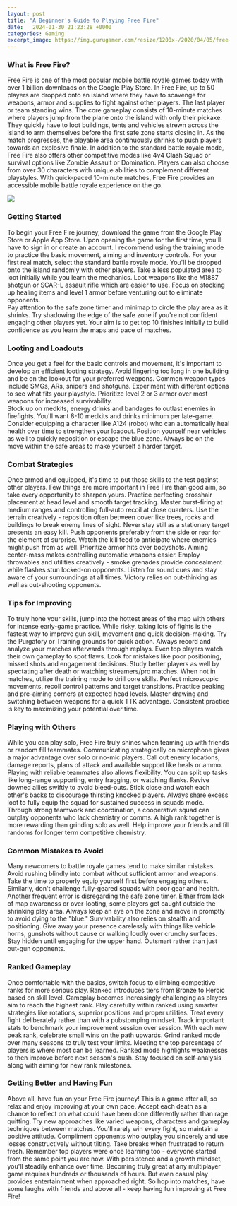 ```yaml
---
layout: post
title: "A Beginner's Guide to Playing Free Fire"
date:   2024-01-30 21:23:28 +0000
categories: Gaming
excerpt_image: https://img.gurugamer.com/resize/1200x-/2020/04/05/free-fire-trial-bbc6.jpg
---
```


### What is Free Fire?
Free Fire is one of the most popular mobile battle royale games today with over 1 billion downloads on the Google Play Store. In Free Fire, up to 50 players are dropped onto an island where they have to scavenge for weapons, armor and supplies to fight against other players. The last player or team standing wins. 
The core gameplay consists of 10-minute matches where players jump from the plane onto the island with only their pickaxe. They quickly have to loot buildings, tents and vehicles strewn across the island to arm themselves before the first safe zone starts closing in. As the match progresses, the playable area continuously shrinks to push players towards an explosive finale.
In addition to the standard battle royale mode, Free Fire also offers other competitive modes like 4v4 Clash Squad or survival options like Zombie Assault or Domination. Players can also choose from over 30 characters with unique abilities to complement different playstyles. With quick-paced 10-minute matches, Free Fire provides an accessible mobile battle royale experience on the go.

![](https://img.gurugamer.com/resize/1200x-/2020/04/05/free-fire-trial-bbc6.jpg)
### Getting Started 
To begin your Free Fire journey, download the game from the Google Play Store or Apple App Store. Upon opening the game for the first time, you'll have to sign in or create an account. I recommend using the training mode to practice the basic movement, aiming and inventory controls. 
For your first real match, select the standard battle royale mode. You'll be dropped onto the island randomly with other players. Take a less populated area to loot initially while you learn the mechanics. Loot weapons like the M1887 shotgun or SCAR-L assault rifle which are easier to use. Focus on stocking up healing items and level 1 armor before venturing out to eliminate opponents.  
Pay attention to the safe zone timer and minimap to circle the play area as it shrinks. Try shadowing the edge of the safe zone if you're not confident engaging other players yet. Your aim is to get top 10 finishes initially to build confidence as you learn the maps and pace of matches.
### Looting and Loadouts
Once you get a feel for the basic controls and movement, it's important to develop an efficient looting strategy. Avoid lingering too long in one building and be on the lookout for your preferred weapons. Common weapon types include SMGs, ARs, snipers and shotguns. Experiment with different options to see what fits your playstyle. Prioritize level 2 or 3 armor over most weapons for increased survivability.  
Stock up on medkits, energy drinks and bandages to outlast enemies in firefights. You'll want 8-10 medkits and drinks minimum per late-game. Consider equipping a character like A124 (robot) who can automatically heal health over time to strengthen your loadout. Position yourself near vehicles as well to quickly reposition or escape the blue zone. Always be on the move within the safe areas to make yourself a harder target.
### Combat Strategies
Once armed and equipped, it's time to put those skills to the test against other players. Few things are more important in Free Fire than good aim, so take every opportunity to sharpen yours. Practice perfecting crosshair placement at head level and smooth target tracking. Master burst-firing at medium ranges and controlling full-auto recoil at close quarters. 
Use the terrain creatively - reposition often between cover like trees, rocks and buildings to break enemy lines of sight. Never stay still as a stationary target presents an easy kill. Push opponents preferably from the side or rear for the element of surprise. Watch the kill feed to anticipate where enemies might push from as well. 
Prioritize armor hits over bodyshots. Aiming center-mass makes controlling automatic weapons easier. Employ throwables and utilities creatively - smoke grenades provide concealment while flashes stun locked-on opponents. Listen for sound cues and stay aware of your surroundings at all times. Victory relies on out-thinking as well as out-shooting opponents.
### Tips for Improving
To truly hone your skills, jump into the hottest areas of the map with others for intense early-game practice. While risky, taking lots of fights is the fastest way to improve gun skill, movement and quick decision-making. Try the Purgatory or Training grounds for quick action. 
Always record and analyze your matches afterwards through replays. Even top players watch their own gameplay to spot flaws. Look for mistakes like poor positioning, missed shots and engagement decisions. Study better players as well by spectating after death or watching streamers/pro matches. 
When not in matches, utilize the training mode to drill core skills. Perfect microscopic movements, recoil control patterns and target transitions. Practice peaking and pre-aiming corners at expected head levels. Master drawing and switching between weapons for a quick TTK advantage. Consistent practice is key to maximizing your potential over time.
### Playing with Others
While you can play solo, Free Fire truly shines when teaming up with friends or random fill teammates. Communicating strategically on microphone gives a major advantage over solo or no-mic players. Call out enemy locations, damage reports, plans of attack and available support like heals or ammo. 
Playing with reliable teammates also allows flexibility. You can split up tasks like long-range supporting, entry fragging, or watching flanks. Revive downed allies swiftly to avoid bleed-outs. Stick close and watch each other's backs to discourage thirsting knocked players. Always share excess loot to fully equip the squad for sustained success in squads mode.
Through strong teamwork and coordination, a cooperative squad can outplay opponents who lack chemistry or comms. A high rank together is more rewarding than grinding solo as well. Help improve your friends and fill randoms for longer term competitive chemistry.
### Common Mistakes to Avoid  
Many newcomers to battle royale games tend to make similar mistakes. Avoid rushing blindly into combat without sufficient armor and weapons. Take the time to properly equip yourself first before engaging others. Similarly, don't challenge fully-geared squads with poor gear and health. 
Another frequent error is disregarding the safe zone timer. Either from lack of map awareness or over-looting, some players get caught outside the shrinking play area. Always keep an eye on the zone and move in promptly to avoid dying to the "blue."
Survivability also relies on stealth and positioning. Give away your presence carelessly with things like vehicle horns, gunshots without cause or walking loudly over crunchy surfaces. Stay hidden until engaging for the upper hand. Outsmart rather than just out-gun opponents.
### Ranked Gameplay
Once comfortable with the basics, switch focus to climbing competitive ranks for more serious play. Ranked introduces tiers from Bronze to Heroic based on skill level. Gameplay becomes increasingly challenging as players aim to reach the highest rank. 
Play carefully within ranked using smarter strategies like rotations, superior positions and proper utilities. Treat every fight deliberately rather than with a pubstomping mindset. Track important stats to benchmark your improvement session over session. With each new peak rank, celebrate small wins on the path upwards. 
Grind ranked mode over many seasons to truly test your limits. Meeting the top percentage of players is where most can be learned. Ranked mode highlights weaknesses to then improve before next season's push. Stay focused on self-analysis along with aiming for new rank milestones.   
### Getting Better and Having Fun
Above all, have fun on your Free Fire journey! This is a game after all, so relax and enjoy improving at your own pace. Accept each death as a chance to reflect on what could have been done differently rather than rage quitting. Try new approaches like varied weapons, characters and gameplay techniques between matches. 
You'll rarely win every fight, so maintain a positive attitude. Compliment opponents who outplay you sincerely and use losses constructively without tilting. Take breaks when frustrated to return fresh. Remember top players were once learning too - everyone started from the same point you are now.
With persistence and a growth mindset, you'll steadily enhance over time. Becoming truly great at any multiplayer game requires hundreds or thousands of hours. But even casual play provides entertainment when approached right. So hop into matches, have some laughs with friends and above all - keep having fun improving at Free Fire!